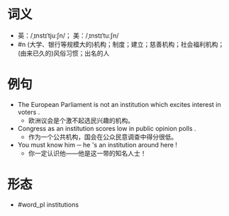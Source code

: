 # 词义
- 英：/ˌɪnstɪˈtjuːʃn/； 美：/ˌɪnstɪˈtuːʃn/
- #n (大学、银行等规模大的)机构；制度；建立；慈善机构；社会福利机构；(由来已久的)风俗习惯；出名的人
# 例句
- The European Parliament is not an institution which excites interest in voters .
	- 欧洲议会是个激不起选民兴趣的机构。
- Congress as an institution scores low in public opinion polls .
	- 作为一个公共机构，国会在公众民意调查中得分很低。
- You must know him ─ he 's an institution around here !
	- 你一定认识他——他是这一带的知名人士！
# 形态
- #word_pl institutions

